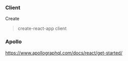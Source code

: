 ### Client

Create
> create-react-app client

### Apollo

https://www.apollographql.com/docs/react/get-started/